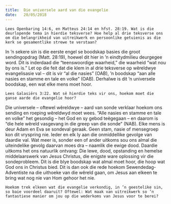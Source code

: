 ```yaml
---
title:  Die universele aard van die evangelie
date:   20/05/2018
---
```


`Lees Openbaring 14:6, en Matteus 24:14 en hfst. 28:19. Wat is die deurlopende tema in hierdie teksverse? Hoe help al drie teksverse ons om die belangrikheid van uitreikwerk en persoonlike getuienis as die kerk se gesamentlike strewe te verstaan?` 

In ’n sekere sin is die eerste engel se boodskap basies die groot sendingopdrag (Matt. 28:19), hoewel dit hier in ’n eindtydmilieu deurgegee word. Dit is inderdaad die “teenswoordige waarheid,” die waarheid “wat nou by ons is.” Let op die feit dat die klem in al drie teksverse op wêreldwye evangelisasie val – dit is vir “al die nasies” (OAB), ’n boodskap “aan alle nasies en stamme en tale en volke” (OAB). Derhalwe is dit ’n universele boodskap, een wat elke mens moet hoor. 

`Lees Galasiërs 3:22. Wat sê hierdie teks vir ons, hoekom moet die ganse aarde die evangelie hoor?` 

Die universele – oftewel wêreldwye – aard van sonde verklaar hoekom ons sending en roeping wêreldwyd moet wees. “Alle nasies en stamme en tale en volke” het gesondig – het God en sy gebod teëgegaan – en daarom is “die hele wêreld vasgevang in die greep van die sonde” (NAB). Elke mens is deur Adam en Eva se sondeval geraak. Geen stam, nasie of mensegroep kon dit vryspring nie. Ieder en elk ly aan die onmiddellike gevolge van daardie val. Wat meer is, sonder een of ander uitkoms sou ons almal die uiteindelike gevolg daarvan moes dra – naamlik die ewige dood. Daardie uitkoms het ons natuurlik ontvang: Die lewe, dood, opstanding en hemelse middelaarswerk van Jesus Christus, die enigste ware oplossing vir die sondeprobleem. Dít is die blye boodskap wat almal moet hoor, die hoop wat God ons in Christus bied. Dit is dan ook die rede hoekom Sewendedag-Adventiste na die uithoeke van die wêreld gaan, om Jesus aan elkeen te bring wat nog nie van Hom gehoor het nie. 

`Hoekom trek elkeen wat die evangelie verkondig, in ’n geestelike sin, so baie voordeel daaruit? Oftewel: Wat maak van uitreikwerk so ’n fantastiese manier om jou op die wederkoms van Jesus voor te berei?`